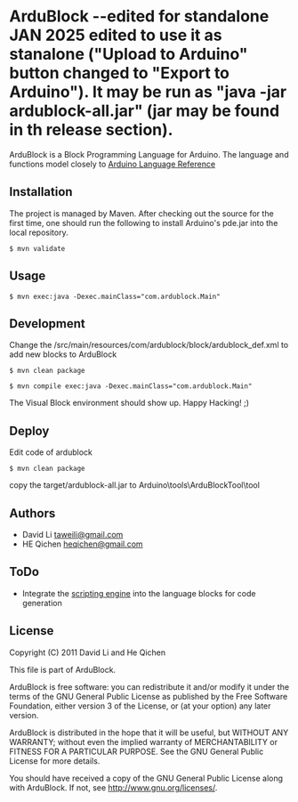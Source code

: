 ArduBlock --edited for standalone
JAN 2025 edited to use it as stanalone ("Upload to Arduino" button changed to "Export to Arduino").
It may be run as "java -jar ardublock-all.jar" (jar may be found in th release section).
======

ArduBlock is a Block Programming Language for Arduino. The language and functions model closely to [Arduino Language Reference](http://arduino.cc/en/Reference/HomePage)

Installation
----
The project is managed by Maven. After checking out the source for the first time, one should run the following to install Arduino's pde.jar into the local repository. 

	$ mvn validate

Usage
----

	$ mvn exec:java -Dexec.mainClass="com.ardublock.Main"

Development
----
Change the /src/main/resources/com/ardublock/block/ardublock_def.xml to add new blocks to ArduBlock

	$ mvn clean package

	$ mvn compile exec:java -Dexec.mainClass="com.ardublock.Main"

The Visual Block environment should show up. Happy Hacking! ;) 

Deploy
----
Edit code of ardublock

	$ mvn clean package

copy the target/ardublock-all.jar to Arduino\tools\ArduBlockTool\tool

Authors
----
* David Li taweili@gmail.com
* HE Qichen heqichen@gmail.com


ToDo
----
* Integrate the [scripting engine](http://java.sun.com/developer/technicalArticles/J2SE/Desktop/scripting/) into the language blocks for code generation

License
----

Copyright (C) 2011 David Li and He Qichen

This file is part of ArduBlock.

ArduBlock is free software: you can redistribute it and/or modify
it under the terms of the GNU General Public License as published by
the Free Software Foundation, either version 3 of the License, or
(at your option) any later version.

ArduBlock is distributed in the hope that it will be useful,
but WITHOUT ANY WARRANTY; without even the implied warranty of
MERCHANTABILITY or FITNESS FOR A PARTICULAR PURPOSE.  See the
GNU General Public License for more details.

You should have received a copy of the GNU General Public License
along with ArduBlock.  If not, see <http://www.gnu.org/licenses/>.
